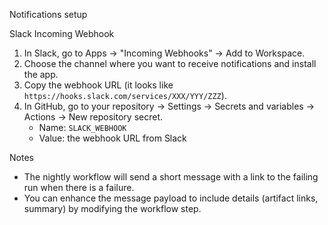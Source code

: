 Notifications setup

Slack Incoming Webhook

1. In Slack, go to Apps → "Incoming Webhooks" → Add to Workspace.
2. Choose the channel where you want to receive notifications and install the app.
3. Copy the webhook URL (it looks like `https://hooks.slack.com/services/XXX/YYY/ZZZ`).
4. In GitHub, go to your repository → Settings → Secrets and variables → Actions → New repository secret.
   - Name: `SLACK_WEBHOOK`
   - Value: the webhook URL from Slack

Notes
- The nightly workflow will send a short message with a link to the failing run when there is a failure.
- You can enhance the message payload to include details (artifact links, summary) by modifying the workflow step.
